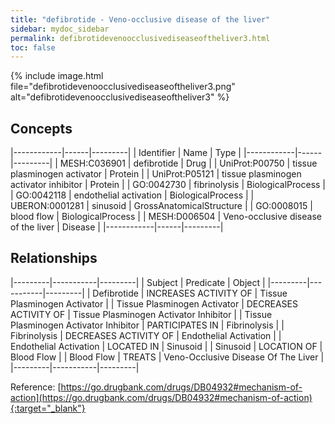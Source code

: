 ```yaml
---
title: "defibrotide - Veno-occlusive disease of the liver"
sidebar: mydoc_sidebar
permalink: defibrotidevenoocclusivediseaseoftheliver3.html
toc: false 
---
```


{% include image.html file="defibrotidevenoocclusivediseaseoftheliver3.png" alt="defibrotidevenoocclusivediseaseoftheliver3" %}

## Concepts

|------------|------|---------|
| Identifier | Name | Type    |
|------------|------|---------|
| MESH:C036901 | defibrotide | Drug |
| UniProt:P00750 | tissue plasminogen activator | Protein |
| UniProt:P05121 | tissue plasminogen activator inhibitor | Protein |
| GO:0042730 | fibrinolysis | BiologicalProcess |
| GO:0042118 | endothelial activation | BiologicalProcess |
| UBERON:0001281 | sinusoid | GrossAnatomicalStructure |
| GO:0008015 | blood flow | BiologicalProcess |
| MESH:D006504 | Veno-occlusive disease of the liver | Disease |
|------------|------|---------|

## Relationships

|---------|-----------|---------|
| Subject | Predicate | Object  |
|---------|-----------|---------|
| Defibrotide | INCREASES ACTIVITY OF | Tissue Plasminogen Activator |
| Tissue Plasminogen Activator | DECREASES ACTIVITY OF | Tissue Plasminogen Activator Inhibitor |
| Tissue Plasminogen Activator Inhibitor | PARTICIPATES IN | Fibrinolysis |
| Fibrinolysis | DECREASES ACTIVITY OF | Endothelial Activation |
| Endothelial Activation | LOCATED IN | Sinusoid |
| Sinusoid | LOCATION OF | Blood Flow |
| Blood Flow | TREATS | Veno-Occlusive Disease Of The Liver |
|---------|-----------|---------|

Reference: [https://go.drugbank.com/drugs/DB04932#mechanism-of-action](https://go.drugbank.com/drugs/DB04932#mechanism-of-action){:target="_blank"}